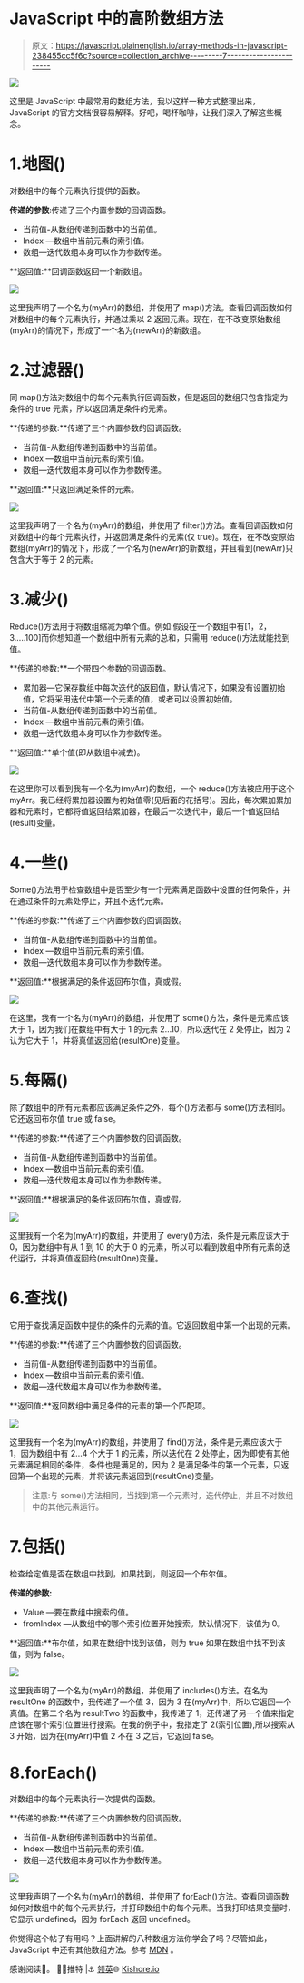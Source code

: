 # JavaScript 中的高阶数组方法

> 原文：<https://javascript.plainenglish.io/array-methods-in-javascript-238455cc5f6c?source=collection_archive---------7----------------------->

![](img/59e8f81fcc3dea1a2a3f91d0c5901865.png)

这里是 JavaScript 中最常用的数组方法，我以这样一种方式整理出来，JavaScript 的官方文档很容易解释。好吧，喝杯咖啡，让我们深入了解这些概念。

# 1.地图()

对数组中的每个元素执行提供的函数。

**传递的参数**:传递了三个内置参数的回调函数。

*   当前值-从数组传递到函数中的当前值。
*   Index —数组中当前元素的索引值。
*   数组—迭代数组本身可以作为参数传递。

**返回值:**回调函数返回一个新数组。

![](img/5426a41d91820b7d370ae156e508786a.png)

这里我声明了一个名为(myArr)的数组，并使用了 map()方法。查看回调函数如何对数组中的每个元素执行，并通过乘以 2 返回元素。现在，在不改变原始数组(myArr)的情况下，形成了一个名为(newArr)的新数组。

# 2.过滤器()

同 map()方法对数组中的每个元素执行回调函数，但是返回的数组只包含指定为条件的 true 元素，所以返回满足条件的元素。

**传递的参数:**传递了三个内置参数的回调函数。

*   当前值-从数组传递到函数中的当前值。
*   Index —数组中当前元素的索引值。
*   数组—迭代数组本身可以作为参数传递。

**返回值:**只返回满足条件的元素。

![](img/bff0384fe7df5e5e9fc47ad76bbe76a1.png)

这里我声明了一个名为(myArr)的数组，并使用了 filter()方法。查看回调函数如何对数组中的每个元素执行，并返回满足条件的元素(仅 true)。现在，在不改变原始数组(myArr)的情况下，形成了一个名为(newArr)的新数组，并且看到(newArr)只包含大于等于 2 的元素。

# 3.减少()

Reduce()方法用于将数组缩减为单个值。例如:假设在一个数组中有[1，2，3…..100]而你想知道一个数组中所有元素的总和，只需用 reduce()方法就能找到值。

**传递的参数:**一个带四个参数的回调函数。

*   累加器—它保存数组中每次迭代的返回值，默认情况下，如果没有设置初始值，它将采用迭代中第一个元素的值，或者可以设置初始值。
*   当前值-从数组传递到函数中的当前值。
*   Index —数组中当前元素的索引值。
*   数组—迭代数组本身可以作为参数传递。

**返回值:**单个值(即从数组中减去)。

![](img/e3d1611e38a8d51a5db04ed1dbb432a1.png)

在这里你可以看到我有一个名为(myArr)的数组，一个 reduce()方法被应用于这个 myArr。我已经将累加器设置为初始值零(见后面的花括号)。因此，每次累加累加器和元素时，它都将值返回给累加器，在最后一次迭代中，最后一个值返回给(result)变量。

# 4.一些()

Some()方法用于检查数组中是否至少有一个元素满足函数中设置的任何条件，并在通过条件的元素处停止，并且不迭代元素。

**传递的参数:**传递了三个内置参数的回调函数。

*   当前值-从数组传递到函数中的当前值。
*   Index —数组中当前元素的索引值。
*   数组—迭代数组本身可以作为参数传递。

**返回值:**根据满足的条件返回布尔值，真或假。

![](img/cc48cdd53b36aeaa6ccd0f10e2f11ec7.png)

在这里，我有一个名为(myArr)的数组，并使用了 some()方法，条件是元素应该大于 1，因为我们在数组中有大于 1 的元素 2…10，所以迭代在 2 处停止，因为 2 认为它大于 1，并将真值返回给(resultOne)变量。

# 5.每隔()

除了数组中的所有元素都应该满足条件之外，每个()方法都与 some()方法相同。它还返回布尔值 true 或 false。

**传递的参数:**传递了三个内置参数的回调函数。

*   当前值-从数组传递到函数中的当前值。
*   Index —数组中当前元素的索引值。
*   数组—迭代数组本身可以作为参数传递。

**返回值:**根据满足的条件返回布尔值，真或假。

![](img/86b0813b8df0998c83c4bf8d991bd88a.png)

这里我有一个名为(myArr)的数组，并使用了 every()方法，条件是元素应该大于 0，因为数组中有从 1 到 10 的大于 0 的元素，所以可以看到数组中所有元素的迭代运行，并将真值返回给(resultOne)变量。

# 6.查找()

它用于查找满足函数中提供的条件的元素的值。它返回数组中第一个出现的元素。

**传递的参数:**传递了三个内置参数的回调函数。

*   当前值-从数组传递到函数中的当前值。
*   Index —数组中当前元素的索引值。
*   数组—迭代数组本身可以作为参数传递。

**返回值:**返回数组中满足条件的元素的第一个匹配项。

![](img/539a18def235edfa024b053739532838.png)

这里我有一个名为(myArr)的数组，并使用了 find()方法，条件是元素应该大于 1，因为数组中有 2…4 个大于 1 的元素，所以迭代在 2 处停止，因为即使有其他元素满足相同的条件，条件也是满足的，因为 2 是满足条件的第一个元素，只返回第一个出现的元素，并将该元素返回到(resultOne)变量。

> 注意:与 some()方法相同，当找到第一个元素时，迭代停止，并且不对数组中的其他元素运行。

# 7.包括()

检查给定值是否在数组中找到，如果找到，则返回一个布尔值。

**传递的参数:**

*   Value —要在数组中搜索的值。
*   fromIndex —从数组中的哪个索引位置开始搜索。默认情况下，该值为 0。

**返回值:**布尔值，如果在数组中找到该值，则为 true 如果在数组中找不到该值，则为 false。

![](img/41169a8e555b0511fa9dfcea4f4804f5.png)

这里我声明了一个名为(myArr)的数组，并使用了 includes()方法。在名为 resultOne 的函数中，我传递了一个值 3，因为 3 在(myArr)中，所以它返回一个真值。在第二个名为 resultTwo 的函数中，我传递了 1，还传递了另一个值来指定应该在哪个索引位置进行搜索。在我的例子中，我指定了 2(索引位置),所以搜索从 3 开始，因为在(myArr)中值 2 不在 3 之后，它返回 false。

# 8.forEach()

对数组中的每个元素执行一次提供的函数。

**传递的参数:**传递了三个内置参数的回调函数。

*   当前值-从数组传递到函数中的当前值。
*   Index —数组中当前元素的索引值。
*   数组—迭代数组本身可以作为参数传递。

![](img/16f7f08ae64e8ec3488c77267dd7512f.png)

这里我声明了一个名为(myArr)的数组，并使用了 forEach()方法。查看回调函数如何对数组中的每个元素执行，并打印数组中的每个元素。当我打印结果变量时，它显示 undefined，因为 forEach 返回 undefined。

你觉得这个帖子有用吗？上面讲解的八种数组方法你学会了吗？尽管如此，JavaScript 中还有其他数组方法。参考 [MDN](https://developer.mozilla.org/en-US/docs/Web/JavaScript/Reference/Global_Objects/Array#) 。

感谢阅读🚀。
👨‍💻推特 |⚓️ [领英](https://www.linkedin.com/in/kishoreio/)🌐 [Kishore.io](https://kishore.io/)
